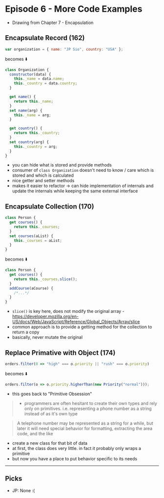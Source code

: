# Episode 6 - More Code Examples

- Drawing from Chapter 7 - Encapsulation

## Encapsulate Record (162)

```javascript
var organization = { name: "JP Sio", country: "USA" };
```

becomes ⬇️

```javascript
class Organization {
  constructor(data) {
    this._name = data.name;
    this._country = data.country;
  }

  get name() {
    return this._name;
  }
  set name(arg) {
    this._name = arg;
  }

  get country() {
    return this._country;
  }
  set country(arg) {
    this._country = arg;
  }
}
```

- you can hide what is stored and provide methods
- consumer of `class Organization` doesn't need to know / care which is stored and which is calculated
- nice getter and setter methods
- makes it easier to refactor -> can hide implementation of internals and update the internals while keeping the same external interface

## Encapsulate Collection (170)

```javascript
class Person {
  get courses() {
    return this._courses;
  }
  set courses(aList) {
    this._courses = aList;
  }
}
```

becomes ⬇️

```javascript
class Person {
  get courses() {
    return this._courses.slice();
  }
  addCourse(aCourse) {
    /*...*/
  }
}
```

- `slice()` is key here, does not modify the original array - https://developer.mozilla.org/en-US/docs/Web/JavaScript/Reference/Global_Objects/Array/slice
- common approach is to provide a getting method for the collection to return a copy
- basically, never mutate the original

## Replace Primative with Object (174)

```javascript
orders.filter(0 => "high" === o.priority || "rush" === o.priority)
```

becomes ⬇️

```javascript
orders.filter(o => o.priority.higherThan(new Priority("normal")));
```

- this goes back to "Primitive Obsession"

> - programmers are often hesitant to create their own types and rely only on primitives. i.e. representing a phone number as a string instead of as it's own type

> A telephone number may be represented as a string for a while, but later it will need special behavior for formatting, extracting the area code, and the like

- create a new class for that bit of data
- at first, the class does very little. in fact it probably only wraps a primitive
- but now you have a place to put behavior specific to its needs

---

## Picks

- JP: None :(
